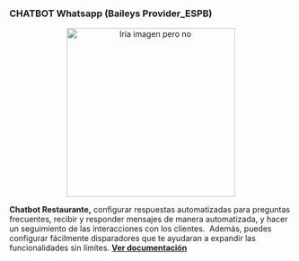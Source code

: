### CHATBOT Whatsapp (Baileys Provider_ESPB)

<p align="center">
  <img width="300" src="https://i.imgur.com/.png", alt="Iría imagen pero no">
</p>


**Chatbot Restaurante,** configurar respuestas automatizadas para preguntas frecuentes, recibir y responder mensajes de manera automatizada, y hacer un seguimiento de las interacciones con los clientes.  Además, puedes configurar fácilmente disparadores que te ayudaran a expandir las funcionalidades sin límites. **[Ver documentación](https://bot-whatsapp.netlify.app/)**
